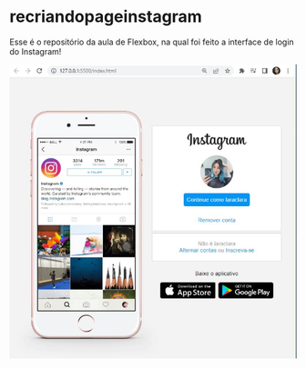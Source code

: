 # recriandopageinstagram

Esse é o repositório da aula de Flexbox, na qual foi feito a interface de login do Instagram!

<img src="./img/pagina inicial.JPG" alt="exemplo">